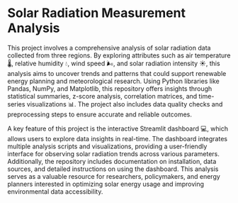 
# Solar Radiation Measurement Analysis
This project involves a comprehensive analysis of solar radiation data collected from three regions. By exploring attributes such as air temperature 🌡️, relative humidity 💧, wind speed 🌬️, and solar radiation intensity ☀️, this analysis aims to uncover trends and patterns that could support renewable energy planning and meteorological research. Using Python libraries like Pandas, NumPy, and Matplotlib, this repository offers insights through statistical summaries, z-score analysis, correlation matrices, and time-series visualizations 📊. The project also includes data quality checks and preprocessing steps to ensure accurate and reliable outcomes.

A key feature of this project is the interactive Streamlit dashboard 💻, which allows users to explore data insights in real-time. The dashboard integrates multiple analysis scripts and visualizations, providing a user-friendly interface for observing solar radiation trends across various parameters. Additionally, the repository includes documentation on installation, data sources, and detailed instructions on using the dashboard. This analysis serves as a valuable resource for researchers, policymakers, and energy planners interested in optimizing solar energy usage and improving environmental data accessibility.
